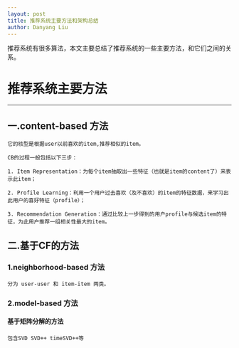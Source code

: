 ```yaml
---
layout: post
title: 推荐系统主要方法和架构总结
author: Danyang Liu
---
```


推荐系统有很多算法，本文主要总结了推荐系统的一些主要方法，和它们之间的关系。

# 推荐系统主要方法
-----


## 一.content-based 方法
    它的核型是根据user以前喜欢的item,推荐相似的item。
    
    CB的过程一般包括以下三步：
    
    1. Item Representation：为每个item抽取出一些特征（也就是item的content了）来表示此item；
    
    2. Profile Learning：利用一个用户过去喜欢（及不喜欢）的item的特征数据，来学习出此用户的喜好特征（profile）；
    
    3. Recommendation Generation：通过比较上一步得到的用户profile与候选item的特征，为此用户推荐一组相关性最大的item。
    
## 二.基于CF的方法

### 1.neighborhood-based 方法
    分为 user-user 和 item-item 两类。

### 2.model-based 方法

#### 基于矩阵分解的方法
    包含SVD SVD++ timeSVD++等
    
    
    